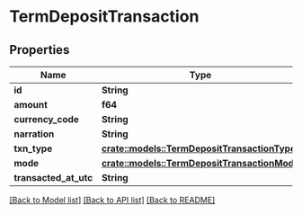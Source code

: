 # TermDepositTransaction

## Properties

Name | Type | Description | Notes
------------ | ------------- | ------------- | -------------
**id** | **String** |  | 
**amount** | **f64** |  | 
**currency_code** | **String** |  | 
**narration** | **String** |  | 
**txn_type** | [**crate::models::TermDepositTransactionType**](TermDepositTransactionType.md) |  | 
**mode** | [**crate::models::TermDepositTransactionMode**](TermDepositTransactionMode.md) |  | 
**transacted_at_utc** | **String** |  | 

[[Back to Model list]](../README.md#documentation-for-models) [[Back to API list]](../README.md#documentation-for-api-endpoints) [[Back to README]](../README.md)


